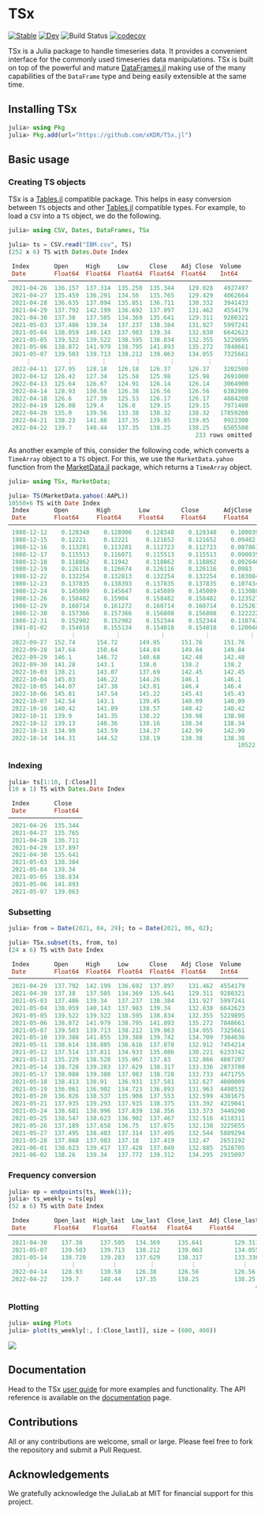 # TSx

[![Stable](https://img.shields.io/badge/docs-stable-blue.svg)](https://xKDR.github.io/TSx.jl/stable)
[![Dev](https://img.shields.io/badge/docs-dev-blue.svg)](https://xKDR.github.io/TSx.jl/dev)
![Build Status](https://github.com/xKDR/TSx.jl/actions/workflows/documentation.yml/badge.svg)
[![codecov](https://codecov.io/gh/xKDR/TSx.jl/branch/main/graph/badge.svg?token=9qkJUtdgrz)](https://codecov.io/gh/xKDR/TSx.jl)

TSx is a Julia package to handle timeseries data. It provides a
convenient interface for the commonly used timeseries data
manipulations. TSx is built on top of the powerful and mature
[DataFrames.jl](https://github.com/JuliaData/DataFrames.jl) making
use of the many capabilities of the `DataFrame` type and being easily
extensible at the same time.

## Installing TSx

```julia
julia> using Pkg
julia> Pkg.add(url="https://github.com/xKDR/TSx.jl")
```

## Basic usage

### Creating TS objects
TSx is a [Tables.jl](https://github.com/JuliaData/Tables.jl) compatible package. This helps in easy conversion between `TS` objects and other [Tables.jl](https://github.com/JuliaData/Tables.jl) compatible types. For example, to load a `CSV` into a `TS` object, we do the following.

```julia
julia> using CSV, Dates, DataFrames, TSx

julia> ts = CSV.read("IBM.csv", TS)
(252 x 6) TS with Dates.Date Index

 Index       Open     High     Low      Close    Adj Close  Volume
 Date        Float64  Float64  Float64  Float64  Float64    Int64
─────────────────────────────────────────────────────────────────────
 2021-04-26  136.157  137.314  135.258  135.344    129.028   4927497
 2021-04-27  135.459  136.291  134.56   135.765    129.429   4062664
 2021-04-28  136.635  137.094  135.851  136.711    130.332   3941433
 2021-04-29  137.792  142.199  136.692  137.897    131.462   4554179
 2021-04-30  137.38   137.505  134.369  135.641    129.311   9280321
 2021-05-03  137.486  139.34   137.237  138.384    131.927   5997241
 2021-05-04  138.059  140.143  137.983  139.34     132.838   6642623
 2021-05-05  139.522  139.522  138.595  138.834    132.355   5229895
 2021-05-06  138.872  141.979  138.795  141.893    135.272   7848661
 2021-05-07  139.503  139.713  138.212  139.063    134.055   7325661
     ⋮          ⋮        ⋮        ⋮        ⋮         ⋮         ⋮
 2022-04-11  127.95   128.18   126.18   126.37     126.37    3202500
 2022-04-12  126.42   127.34   125.58   125.98     125.98    2691000
 2022-04-13  125.64   126.67   124.91   126.14     126.14    3064900
 2022-04-14  128.93   130.58   126.38   126.56     126.56    6382800
 2022-04-18  126.6    127.39   125.53   126.17     126.17    4884200
 2022-04-19  126.08   129.4    126.0    129.15     129.15    7971400
 2022-04-20  135.0    139.56   133.38   138.32     138.32   17859200
 2022-04-21  138.23   141.88   137.35   139.85     139.85    9922300
 2022-04-22  139.7    140.44   137.35   138.25     138.25    6505500
                                                     233 rows omitted
```

As another example of this, consider the following code, which converts a `TimeArray` object to a `TS` object. For this, we use the `MarketData.yahoo` function from the [MarketData.jl](https://juliaquant.github.io/MarketData.jl/stable/) package, which returns a `TimeArray` object.

```julia
julia> using TSx, MarketData;

julia> TS(MarketData.yahoo(:AAPL))
10550×6 TS with Date Index
 Index       Open        High        Low         Close       AdjClose    Volume
 Date        Float64     Float64     Float64     Float64     Float64     Float64
───────────────────────────────────────────────────────────────────────────────────
 1980-12-12    0.128348    0.128906    0.128348    0.128348    0.100039  4.69034e8
 1980-12-15    0.12221     0.12221     0.121652    0.121652    0.09482   1.75885e8
 1980-12-16    0.113281    0.113281    0.112723    0.112723    0.087861  1.05728e8
 1980-12-17    0.115513    0.116071    0.115513    0.115513    0.090035  8.64416e7
 1980-12-18    0.118862    0.11942     0.118862    0.118862    0.092646  7.34496e7
 1980-12-19    0.126116    0.126674    0.126116    0.126116    0.0983    4.86304e7
 1980-12-22    0.132254    0.132813    0.132254    0.132254    0.103084  3.73632e7
 1980-12-23    0.137835    0.138393    0.137835    0.137835    0.107434  4.69504e7
 1980-12-24    0.145089    0.145647    0.145089    0.145089    0.113088  4.80032e7
 1980-12-26    0.158482    0.15904     0.158482    0.158482    0.123527  5.55744e7
 1980-12-29    0.160714    0.161272    0.160714    0.160714    0.125267  9.31616e7
 1980-12-30    0.157366    0.157366    0.156808    0.156808    0.122222  6.888e7
 1980-12-31    0.152902    0.152902    0.152344    0.152344    0.118743  3.57504e7
 1981-01-02    0.154018    0.155134    0.154018    0.154018    0.120048  2.16608e7
     ⋮           ⋮           ⋮           ⋮           ⋮           ⋮           ⋮
 2022-09-27  152.74      154.72      149.95      151.76      151.76      8.44427e7
 2022-09-28  147.64      150.64      144.84      149.84      149.84      1.46691e8
 2022-09-29  146.1       146.72      140.68      142.48      142.48      1.28138e8
 2022-09-30  141.28      143.1       138.0       138.2       138.2       1.24705e8
 2022-10-03  138.21      143.07      137.69      142.45      142.45      1.14312e8
 2022-10-04  145.03      146.22      144.26      146.1       146.1       8.78301e7
 2022-10-05  144.07      147.38      143.01      146.4       146.4       7.9471e7
 2022-10-06  145.81      147.54      145.22      145.43      145.43      6.84022e7
 2022-10-07  142.54      143.1       139.45      140.09      140.09      8.58591e7
 2022-10-10  140.42      141.89      138.57      140.42      140.42      7.4899e7
 2022-10-11  139.9       141.35      138.22      138.98      138.98      7.70337e7
 2022-10-12  139.13      140.36      138.16      138.34      138.34      7.04337e7
 2022-10-13  134.99      143.59      134.37      142.99      142.99      1.13224e8
 2022-10-14  144.31      144.52      138.19      138.38      138.38      8.85123e7
                                                                 10522 rows omitted
```

### Indexing
```julia
julia> ts[1:10, [:Close]]
(10 x 1) TS with Dates.Date Index

 Index       Close
 Date        Float64
─────────────────────
 2021-04-26  135.344
 2021-04-27  135.765
 2021-04-28  136.711
 2021-04-29  137.897
 2021-04-30  135.641
 2021-05-03  138.384
 2021-05-04  139.34
 2021-05-05  138.834
 2021-05-06  141.893
 2021-05-07  139.063

```

### Subsetting
```julia
julia> from = Date(2021, 04, 29); to = Date(2021, 06, 02);

julia> TSx.subset(ts, from, to)
(24 x 6) TS with Date Index

 Index       Open     High     Low      Close    Adj Close  Volume  
 Date        Float64  Float64  Float64  Float64  Float64    Int64   
────────────────────────────────────────────────────────────────────
 2021-04-29  137.792  142.199  136.692  137.897    131.462  4554179
 2021-04-30  137.38   137.505  134.369  135.641    129.311  9280321
 2021-05-03  137.486  139.34   137.237  138.384    131.927  5997241
 2021-05-04  138.059  140.143  137.983  139.34     132.838  6642623
 2021-05-05  139.522  139.522  138.595  138.834    132.355  5229895
 2021-05-06  138.872  141.979  138.795  141.893    135.272  7848661
 2021-05-07  139.503  139.713  138.212  139.063    134.055  7325661
 2021-05-10  139.388  141.855  139.388  139.742    134.709  7304636
 2021-05-11  138.614  138.805  136.616  137.878    132.912  7454214
 2021-05-12  137.514  137.811  134.933  135.086    130.221  6233742
 2021-05-13  135.229  138.528  135.067  137.83     132.866  4807207
 2021-05-14  138.728  139.283  137.629  138.317    133.336  2873780
 2021-05-17  138.088  139.388  137.983  138.728    133.733  4471755
 2021-05-18  138.413  138.91   136.931  137.581    132.627  4000009
 2021-05-19  136.061  136.902  134.723  136.893    131.963  4498532
 2021-05-20  136.826  138.537  135.908  137.553    132.599  4301675
 2021-05-21  137.935  139.293  137.935  138.375    133.392  4219041
 2021-05-24  138.681  138.996  137.839  138.356    133.373  3449290
 2021-05-25  138.547  138.623  136.902  137.467    132.516  4118311
 2021-05-26  137.189  137.658  136.75   137.075    132.138  3225655
 2021-05-27  137.495  138.403  137.314  137.495    132.544  5889294
 2021-05-28  137.868  137.983  137.18   137.419    132.47   2651192
 2021-06-01  138.623  139.417  137.428  137.849    132.885  2528705
 2021-06-02  138.26   139.34   137.772  139.312    134.295  2915097

```

### Frequency conversion
```julia
julia> ep = endpoints(ts, Week(1));
julia> ts_weekly = ts[ep]
(52 x 6) TS with Date Index

 Index       Open_last  High_last  Low_last  Close_last  Adj Close_last  Volume_last 
 Date        Float64    Float64    Float64   Float64     Float64         Int64       
─────────────────────────────────────────────────────────────────────────────────────
 2021-04-30    137.38     137.505   134.369     135.641         129.311      9280321
 2021-05-07    139.503    139.713   138.212     139.063         134.055      7325661
 2021-05-14    138.728    139.283   137.629     138.317         133.336      2873780
     ⋮           ⋮          ⋮         ⋮          ⋮             ⋮              ⋮
 2022-04-14    128.93     130.58    126.38      126.56          126.56       6382800
 2022-04-22    139.7      140.44    137.35      138.25          138.25       6505500
                                                                      47 rows omitted
```

### Plotting
```julia
julia> using Plots
julia> plot(ts_weekly[:, [:Close_last]], size = (600, 400))
```

![](./docs/src/assets/ts-plot.svg)

## Documentation

Head to the TSx [user guide](https://xkdr.github.io/TSx.jl/dev/user_guide/) for more
examples and functionality. The API reference is available on the
[documentation](https://xkdr.github.io/TSx.jl/dev/api/) page.

## Contributions

All or any contributions are welcome, small or large. Please feel free
to fork the repository and submit a Pull Request.

## Acknowledgements

We gratefully acknowledge the JuliaLab at MIT for financial support
for this project.
